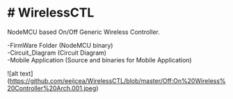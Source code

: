 <h1> # WirelessCTL</h1>

NodeMCU based On/Off Generic Wireless Controller.

-FirmWare Folder (NodeMCU binary) <br>
-Circuit_Diagram (Circuit Diagram) <br>
-Mobile Application (Source and binaries for Mobile Application) <br>


![alt text] (https://github.com/eeijcea/WirelessCTL/blob/master/Off:On%20Wireless%20Controller%20Arch.001.jpeg)
